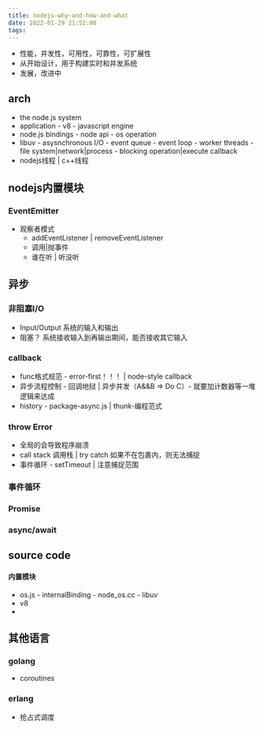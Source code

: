 ```yaml
---
title: nodejs-why-and-how-and-what
date: 2022-01-29 21:52:08
tags:
---
```


- 性能，并发性，可用性，可靠性，可扩展性
- 从开始设计，用于构建实时和并发系统
- 发展，改进中

## arch
- the node.js system
- application - v8 - javascript engine
- node.js bindings - node api - os operation
- libuv - asysnchronous I/O - event queue - event loop - worker threads - file system|network|process - blocking operation|execute callback
- nodejs线程 | c++线程
## nodejs内置模块

### EventEmitter
- 观察者模式
    - addEventListener | removeEventListener
    - 调用|抛事件
    - 谁在听 | 听没听
## 异步
### 非阻塞I/O
- Input/Output 系统的输入和输出
- 阻塞？ 系统接收输入到再输出期间，能否接收其它输入

### callback
- func格式规范 - error-first！！！ | node-style callback
- 异步流程控制 - 回调地狱 | 异步并发（A&&B => Do C）- 就要加计数器等一堆逻辑来达成
- history - package-async.js | thunk-编程范式

### throw Error
- 全局的会导致程序崩溃
- call stack 调用栈 | try catch 如果不在包裹内，则无法捕捉
- 事件循环 - setTimeout | 注意捕捉范围
### 事件循环


### Promise

### async/await



## source code
#### 内置模块
- os.js - internalBinding - node_os.cc - libuv
- v8
- 


## 其他语言
### golang
- coroutines
### erlang
- 抢占式调度
